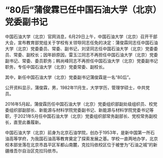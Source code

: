 

# “80后”蒲俊霖已任中国石油大学（北京）党委副书记

中国石油大学（北京）官网消息，6月29日上午，中国石油大学（北京）召开干部大会，宣布教育部党组关于学校有关领导同志任免的决定：蒲俊霖同志任中国石油大学（北京）党委委员、常委、副书记，刘坚同志任中国石油大学（北京）党委委员、常委、副校长；因年龄原因，雷玉江同志不再担任中国石油大学（北京）党委副书记、常委、委员职务；韩尚峰同志不再担任中国石油大学（北京）党委副书记职务，专任中国石油大学（北京）党委常委、副校长。

其中，新任中国石油大学（北京）党委副书记蒲俊霖是一名“80后”。

公开资料显示，蒲俊霖，男，1982年11月生，大学学历，管理学硕士，中共党员。

2016年5月起，蒲俊霖历任中国石油大学（北京）党委组织部副处级组织员、校党委组织部副部长、新能源与材料学院党委副书记、新能源与材料学院党委书记等职，于2021年5月任中国石油大学（北京）党委组织部常务副部长、党校常务副校长，直至此番履新。

中国石油大学（北京）前身为北京石油学院，创办于1953年，是新中国第一所石油高等学府，为我国石油高等教育奠定了探索发展之基。学校一直两地办学，北京校本部坐落在北京市昌平区军都山南麓，克拉玛依校区位于被誉为“石油之城”的新疆维吾尔自治区克拉玛依市。

